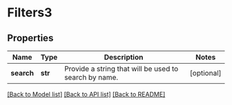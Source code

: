 # Filters3


## Properties
Name | Type | Description | Notes
------------ | ------------- | ------------- | -------------
**search** | **str** | Provide a string that will be used to search by name. | [optional] 

[[Back to Model list]](../README.md#documentation-for-models) [[Back to API list]](../README.md#documentation-for-api-endpoints) [[Back to README]](../README.md)


